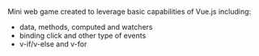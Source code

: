 Mini web game created to leverage basic capabilities of Vue.js including:
- data, methods, computed and watchers
- binding click and other type of events
- v-if/v-else and v-for

